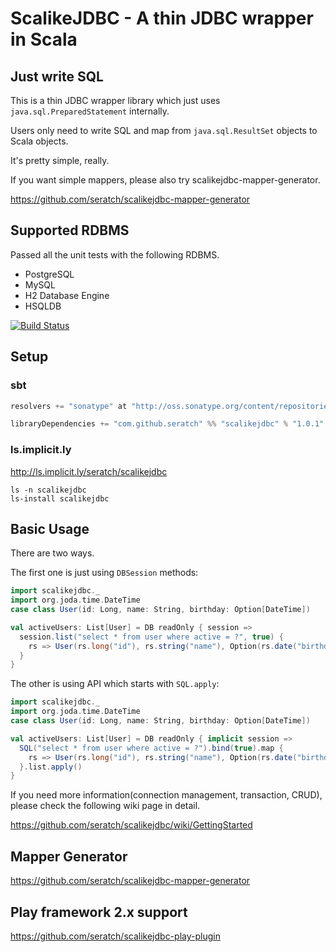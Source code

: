 # ScalikeJDBC - A thin JDBC wrapper in Scala


## Just write SQL

This is a thin JDBC wrapper library which just uses `java.sql.PreparedStatement` internally.

Users only need to write SQL and map from `java.sql.ResultSet` objects to Scala objects.

It's pretty simple, really.


If you want simple mappers, please also try scalikejdbc-mapper-generator.

https://github.com/seratch/scalikejdbc-mapper-generator


## Supported RDBMS

Passed all the unit tests with the following RDBMS.

- PostgreSQL
- MySQL 
- H2 Database Engine
- HSQLDB

[![Build Status](https://secure.travis-ci.org/seratch/scalikejdbc.png?branch=master)](http://travis-ci.org/seratch/scalikejdbc)


## Setup

### sbt

```scala
resolvers += "sonatype" at "http://oss.sonatype.org/content/repositories/releases"

libraryDependencies += "com.github.seratch" %% "scalikejdbc" % "1.0.1"
```

### ls.implicit.ly

http://ls.implicit.ly/seratch/scalikejdbc

```
ls -n scalikejdbc
ls-install scalikejdbc
```


## Basic Usage

There are two ways.

The first one is just using `DBSession` methods:

```scala
import scalikejdbc._
import org.joda.time.DateTime
case class User(id: Long, name: String, birthday: Option[DateTime])

val activeUsers: List[User] = DB readOnly { session =>
  session.list("select * from user where active = ?", true) { 
    rs => User(rs.long("id"), rs.string("name"), Option(rs.date("birthday")).map(_.toDateTime))
  }
}
```

The other is using API which starts with `SQL.apply`: 

```scala
import scalikejdbc._
import org.joda.time.DateTime
case class User(id: Long, name: String, birthday: Option[DateTime])

val activeUsers: List[User] = DB readOnly { implicit session =>
  SQL("select * from user where active = ?").bind(true).map { 
    rs => User(rs.long("id"), rs.string("name"), Option(rs.date("birthday")).map(_.toDateTime))
  }.list.apply()
}
```

If you need more information(connection management, transaction, CRUD), please check the following wiki page in detail.

https://github.com/seratch/scalikejdbc/wiki/GettingStarted


## Mapper Generator 

https://github.com/seratch/scalikejdbc-mapper-generator


## Play framework 2.x support

https://github.com/seratch/scalikejdbc-play-plugin



